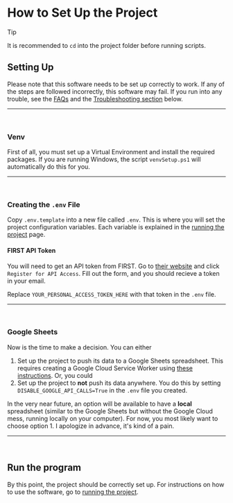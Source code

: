 # How to Set Up the Project

<!-- Copyright (C) 2024, Drew Wingfield

This document is part of EDrewcated Guesser by Drew Wingfield, found at https://github.com/DrewWing/EDrewcatedGuesser.
EDrewcated Guesser is free software: you can redistribute it and/or modify it under 
the terms of the AGNU Affero General Public License as published by the Free Software 
Foundation, either version 3 of the License, or (at your option) any later version.

EDrewcated Guesser is distributed in the hope that it will be useful, but WITHOUT ANY 
WARRANTY; without even the implied warranty of MERCHANTABILITY or FITNESS FOR A PARTICULAR 
PURPOSE. See the AGNU Affero General Public License for more details.

You should have received a copy of the AGNU Affero General Public License along with 
EDrewcated Guesser. If not, see <https://www.gnu.org/licenses/>.

See the documentation in the README.md file. -->

> [!Tip]
> It is recommended to `cd` into the project folder before running scripts.

## Setting Up
Please note that this software needs to be set up correctly to work. If any of the steps are followed incorrectly, this software may fail. If you run into any trouble, see the [FAQs](FAQs.md) and the [Troubleshooting section](#Troubleshooting) below.

- - -
<br>

### Venv
First of all, you must set up a Virtual Environment and install the required packages. If you are running Windows, the script `venvSetup.ps1` will automatically do this for you.

- - -
<br>

### Creating the `.env` File
Copy `.env.template` into a new file called `.env`. This is where you will set the project configuration variables. Each variable is explained in the [running the project](RunningTheProject.md) page.


#### FIRST API Token
You will need to get an API token from FIRST.
Go to [their website](https://ftc-events.firstinspires.org/services/API) and click `Register for API Access`. Fill out the form, and you should recieve a token in your email.

Replace `YOUR_PERSONAL_ACCESS_TOKEN_HERE` with that token in the `.env` file.

- - - 
<br>


### Google Sheets
Now is the time to make a decision. You can either
 1) Set up the project to push its data to a Google Sheets spreadsheet. This requires creating a Google Cloud Service Worker using [these instructions](SetupGoogleSheets.md). Or, you could
 2) Set up the project to **not** push its data anywhere. You do this by setting `DISABLE_GOOGLE_API_CALLS=True` in the `.env` file you created.

In the very near future, an option will be available to have a **local** spreadsheet (similar to the Google Sheets but without the Google Cloud mess, running locally on your computer). For now, you most likely want to choose option 1. I apologize in advance, it's kind of a pain.

- - -
<br>

## Run the program
By this point, the project should be correctly set up. For instructions on how to use the software, go to [running the project](RunningTheProject.md).


